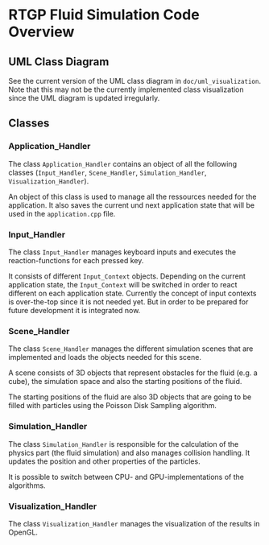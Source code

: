 # RTGP Fluid Simulation Code Overview

## UML Class Diagram

See the current version of the UML class diagram in `doc/uml_visualization`.
Note that this may not be the currently implemented class visualization since the UML diagram is updated irregularly.

## Classes

### Application_Handler

The class `Application_Handler` contains an object of all the following classes (`Input_Handler`, `Scene_Handler`, `Simulation_Handler`, `Visualization_Handler`).

An object of this class is used to manage all the ressources needed for the application.
It also saves the current und next application state that will be used in the `application.cpp` file.

### Input_Handler

The class `Input_Handler` manages keyboard inputs and executes the reaction-functions for each pressed key.

It consists of different `Input_Context` objects. Depending on the current application state, the `Input_Context` will be switched in order to react different on each application state.
Currently the concept of input contexts is over-the-top since it is not needed yet. But in order to be prepared for future development it is integrated now.

### Scene_Handler

The class `Scene_Handler` manages the different simulation scenes that are implemented and loads the objects needed for this scene.

A scene consists of 3D objects that represent obstacles for the fluid (e.g. a cube), the simulation space and also the starting positions of the fluid.

The starting positions of the fluid are also 3D objects that are going to be filled with particles using the Poisson Disk Sampling algorithm.

### Simulation_Handler

The class `Simulation_Handler` is responsible for the calculation of the physics part (the fluid simulation) and also manages collision handling. It updates the position and other properties of the particles.

It is possible to switch between CPU- and GPU-implementations of the algorithms.

### Visualization_Handler

The class `Visualization_Handler` manages the visualization of the results in OpenGL.